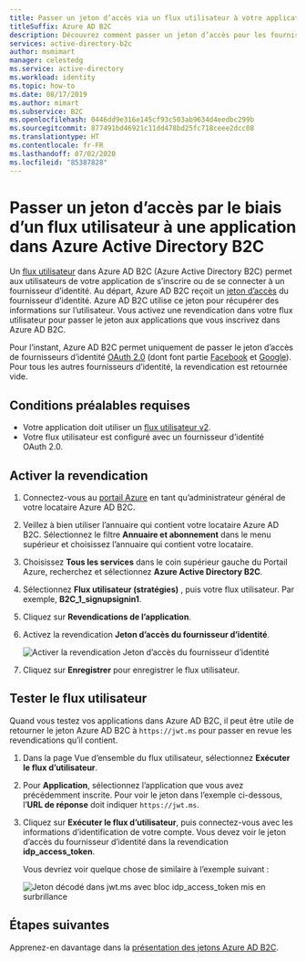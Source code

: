 ```yaml
---
title: Passer un jeton d’accès via un flux utilisateur à votre application
titleSuffix: Azure AD B2C
description: Découvrez comment passer un jeton d’accès pour les fournisseurs d’identité OAuth 2.0 en tant que revendication dans un flux utilisateur dans Azure Active Directory B2C.
services: active-directory-b2c
author: msmimart
manager: celestedg
ms.service: active-directory
ms.workload: identity
ms.topic: how-to
ms.date: 08/17/2019
ms.author: mimart
ms.subservice: B2C
ms.openlocfilehash: 0446dd9e316e145cf93c503ab9634d4eedbc299b
ms.sourcegitcommit: 877491bd46921c11dd478bd25fc718ceee2dcc08
ms.translationtype: HT
ms.contentlocale: fr-FR
ms.lasthandoff: 07/02/2020
ms.locfileid: "85387828"
---
```

# <a name="pass-an-access-token-through-a-user-flow-to-your-application-in-azure-active-directory-b2c"></a>Passer un jeton d’accès par le biais d’un flux utilisateur à une application dans Azure Active Directory B2C

Un [flux utilisateur](user-flow-overview.md) dans Azure AD B2C (Azure Active Directory B2C) permet aux utilisateurs de votre application de s’inscrire ou de se connecter à un fournisseur d’identité. Au départ, Azure AD B2C reçoit un [jeton d’accès](tokens-overview.md) du fournisseur d’identité. Azure AD B2C utilise ce jeton pour récupérer des informations sur l’utilisateur. Vous activez une revendication dans votre flux utilisateur pour passer le jeton aux applications que vous inscrivez dans Azure AD B2C.

Pour l’instant, Azure AD B2C permet uniquement de passer le jeton d’accès de fournisseurs d’identité [OAuth 2.0](authorization-code-flow.md) (dont font partie [Facebook](identity-provider-facebook.md) et [Google](identity-provider-google.md)). Pour tous les autres fournisseurs d’identité, la revendication est retournée vide.

## <a name="prerequisites"></a>Conditions préalables requises

* Votre application doit utiliser un [flux utilisateur v2](user-flow-versions.md).
* Votre flux utilisateur est configuré avec un fournisseur d’identité OAuth 2.0.

## <a name="enable-the-claim"></a>Activer la revendication

1. Connectez-vous au [portail Azure](https://portal.azure.com/) en tant qu’administrateur général de votre locataire Azure AD B2C.
2. Veillez à bien utiliser l’annuaire qui contient votre locataire Azure AD B2C. Sélectionnez le filtre **Annuaire et abonnement** dans le menu supérieur et choisissez l’annuaire qui contient votre locataire.
3. Choisissez **Tous les services** dans le coin supérieur gauche du Portail Azure, recherchez et sélectionnez **Azure Active Directory B2C**.
4. Sélectionnez **Flux utilisateur (stratégies)** , puis votre flux utilisateur. Par exemple, **B2C_1_signupsignin1**.
5. Cliquez sur **Revendications de l’application**.
6. Activez la revendication **Jeton d’accès du fournisseur d’identité**.

    ![Activer la revendication Jeton d’accès du fournisseur d’identité](./media/idp-pass-through-user-flow/idp-pass-through-user-flow-app-claim.png)

7. Cliquez sur **Enregistrer** pour enregistrer le flux utilisateur.

## <a name="test-the-user-flow"></a>Tester le flux utilisateur

Quand vous testez vos applications dans Azure AD B2C, il peut être utile de retourner le jeton Azure AD B2C à `https://jwt.ms` pour passer en revue les revendications qu’il contient.

1. Dans la page Vue d’ensemble du flux utilisateur, sélectionnez **Exécuter le flux d’utilisateur**.
2. Pour **Application**, sélectionnez l’application que vous avez précédemment inscrite. Pour voir le jeton dans l’exemple ci-dessous, l’**URL de réponse** doit indiquer `https://jwt.ms`.
3. Cliquez sur **Exécuter le flux d’utilisateur**, puis connectez-vous avec les informations d’identification de votre compte. Vous devez voir le jeton d’accès du fournisseur d’identité dans la revendication **idp_access_token**.

    Vous devriez voir quelque chose de similaire à l’exemple suivant :

    ![Jeton décodé dans jwt.ms avec bloc idp_access_token mis en surbrillance](./media/idp-pass-through-user-flow/idp-pass-through-user-flow-token.PNG)

## <a name="next-steps"></a>Étapes suivantes

Apprenez-en davantage dans la [présentation des jetons Azure AD B2C](tokens-overview.md).
